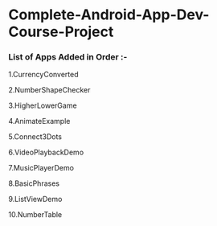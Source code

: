 # Complete-Android-App-Dev-Course-Project

### List of Apps Added in Order :-

1.CurrencyConverted

2.NumberShapeChecker

3.HigherLowerGame

4.AnimateExample

5.Connect3Dots

6.VideoPlaybackDemo

7.MusicPlayerDemo

8.BasicPhrases

9.ListViewDemo

10.NumberTable